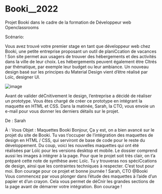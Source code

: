 # Booki__2022
Projet Booki dans le cadre de la formation de Développeur web Openclassrooms


Scénario:

Vous avez trouvé votre premier stage en tant que développeur web chez Booki, une petite
entreprise proposant un outil de planiCcation de vacances ! Son site permet aux usagers de
trouver des hébergements et des activités dans la ville de leur choix. Les hébergements
peuvent également être Cltrés par thématique, par exemple leur budget ou leur ambiance.
Un nouveau design basé sur les principes du Material Design vient d’être réalisé par Loïc,
designer UI.

![image](https://user-images.githubusercontent.com/102224439/204591222-b607518e-d641-4bed-a343-260331bd0621.png)

Avant de valider déCnitivement le design, l’entreprise a décidé de réaliser un prototype. Vous
êtes chargé de créer ce prototype en intégrant la maquette en HTML et CSS.
Dans la matinée, Sarah, la CTO, vous envoie un e-mail pour vous donner les derniers détails sur
le projet.

De : Sarah

À : Vous
Objet : Maquettes Booki
Bonjour,
Ça y est, on a bien avancé sur le projet du site de Booki. Tu vas t’occuper de l’intégration des
maquettes de design en HTML / CSS, qui serviront de base de code pour le reste du
développement. Du coup, voici les nouvelles maquettes qui ont été réalisées par Loïc pour
les versions desktop et mobile. Le dossier comprend aussi les images à intégrer à la page.
Pour que le projet soit très clair, on t’a préparé cette note de synthèse avec Loïc. Tu y
trouveras nos spéciCcations de design, ainsi que les contraintes techniques à respecter.
C’est tout pour moi. 
Bon courage pour ce projet et bonne journée !
Sarah, CTO @Booki
Vous commencez par vous plonger dans l’étude des maquettes à l’aide d’un papier et d’un
crayon. Cela vous permet de déCnir les grandes sections de la page avant de démarrer votre
intégration. 
Bon courage !
